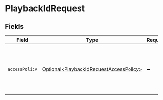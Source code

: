 # PlaybackIdRequest


## Fields

| Field                                                                                                | Type                                                                                                 | Required                                                                                             | Description                                                                                          |
| ---------------------------------------------------------------------------------------------------- | ---------------------------------------------------------------------------------------------------- | ---------------------------------------------------------------------------------------------------- | ---------------------------------------------------------------------------------------------------- |
| `accessPolicy`                                                                                       | [Optional\<PlaybackIdRequestAccessPolicy>](../../models/components/PlaybackIdRequestAccessPolicy.md) | :heavy_minus_sign:                                                                                   | Determines if access to the streamed content is kept private or available to all.                    |
